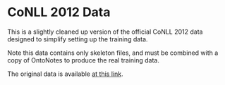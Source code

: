 # CoNLL 2012 Data

This is a slightly cleaned up version of the official CoNLL 2012 data designed
to simplify setting up the training data. 

Note this data contains only skeleton files, and must be combined with a copy
of OntoNotes to produce the real training data.

The original data is available [at this link](https://conll.cemantix.org/2012/data.html).
